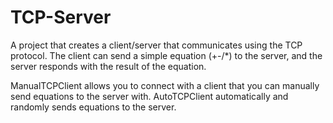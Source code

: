 # TCP-Server
A project that creates a client/server that communicates using the TCP protocol. 
The client can send a simple equation (+-/*) to the server, and the server responds with the result of the equation.

ManualTCPClient allows you to connect with a client that you can manually send equations to the server with.
AutoTCPClient automatically and randomly sends equations to the server. 
